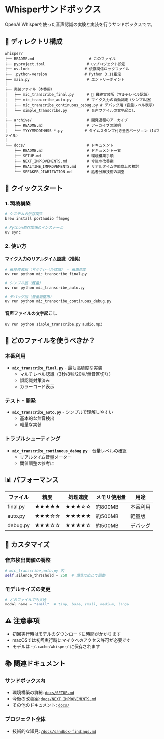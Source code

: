 # Whisperサンドボックス

OpenAI Whisperを使った音声認識の実験と実装を行うサンドボックスです。

## 📁 ディレクトリ構成

```
whisper/
├── README.md                         # このファイル
├── pyproject.toml                   # uvプロジェクト設定
├── uv.lock                         # 依存関係ロックファイル
├── .python-version                 # Python 3.11指定
├── main.py                          # エントリーポイント
│
├── 実装ファイル（本番用）
│   ├── mic_transcribe_final.py      # 🎯 最終実装版（マルチレベル認識）
│   ├── mic_transcribe_auto.py       # マイク入力の自動認識（シンプル版）
│   ├── mic_transcribe_continuous_debug.py # デバッグ用（音量レベル表示）
│   └── simple_transcribe.py         # 音声ファイルの文字起こし
│
├── archive/                         # 開発過程のアーカイブ
│   ├── README.md                    # アーカイブの説明
│   └── YYYYMMDDTHHSS-*.py          # タイムスタンプ付き過去バージョン（14ファイル）
│
└── docs/                            # ドキュメント
    ├── README.md                    # ドキュメント一覧
    ├── SETUP.md                     # 環境構築手順
    ├── NEXT_IMPROVEMENTS.md         # 今後の改善案
    ├── REALTIME_IMPROVEMENTS.md     # リアルタイム性能向上の検討
    └── SPEAKER_DIARIZATION.md       # 話者分離技術の調査
```

## 🚀 クイックスタート

### 1. 環境構築
```bash
# システムの依存関係
brew install portaudio ffmpeg

# Python依存関係のインストール
uv sync
```

### 2. 使い方

#### マイク入力のリアルタイム認識（推奨）
```bash
# 最終実装版（マルチレベル認識） - 最高精度
uv run python mic_transcribe_final.py

# シンプル版（軽量）
uv run python mic_transcribe_auto.py

# デバッグ版（音量調整用）
uv run python mic_transcribe_continuous_debug.py
```

#### 音声ファイルの文字起こし
```bash
uv run python simple_transcribe.py audio.mp3
```

## 🎯 どのファイルを使うべきか？

### 本番利用
- **`mic_transcribe_final.py`** - 最も高精度な実装
  - マルチレベル認識（3秒/8秒/20秒/無音区切り）
  - 誤認識対策済み
  - カラーコード表示

### テスト・開発
- **`mic_transcribe_auto.py`** - シンプルで理解しやすい
  - 基本的な無音検出
  - 軽量な実装

### トラブルシューティング
- **`mic_transcribe_continuous_debug.py`** - 音量レベルの確認
  - リアルタイム音量メーター
  - 閾値調整の参考に

## 📊 パフォーマンス

| ファイル | 精度 | 処理速度 | メモリ使用量 | 用途 |
|---------|------|----------|-------------|------|
| final.py | ★★★★★ | ★★★☆☆ | 約800MB | 本番利用 |
| auto.py | ★★★☆☆ | ★★★★★ | 約500MB | 軽量版 |
| debug.py | ★★★☆☆ | ★★★★☆ | 約500MB | デバッグ |

## 🔧 カスタマイズ

### 音声検出閾値の調整
```python
# mic_transcribe_auto.py 内
self.silence_threshold = 250  # 環境に応じて調整
```

### モデルサイズの変更
```python
# どのファイルでも共通
model_name = "small"  # tiny, base, small, medium, large
```

## ⚠️ 注意事項

- 初回実行時はモデルのダウンロードに時間がかかります
- macOSでは初回実行時にマイクへのアクセス許可が必要です
- モデルは `~/.cache/whisper/` に保存されます

## 📚 関連ドキュメント

### サンドボックス内
- 環境構築の詳細: [`docs/SETUP.md`](docs/SETUP.md)
- 今後の改善案: [`docs/NEXT_IMPROVEMENTS.md`](docs/NEXT_IMPROVEMENTS.md)
- その他のドキュメント: [`docs/`](docs/)

### プロジェクト全体
- 技術的な知見: [`/docs/sandbox-findings.md`](/docs/sandbox-findings.md)